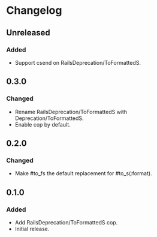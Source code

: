 # Changelog

## Unreleased

### Added

- Support csend on RailsDeprecation/ToFormattedS.

## 0.3.0

### Changed

- Rename RailsDeprecation/ToFormattedS with Deprecation/ToFormattedS.
- Enable cop by default.

## 0.2.0

### Changed

- Make #to_fs the default replacement for #to_s(:format).

## 0.1.0

### Added

- Add RailsDeprecation/ToFormattedS cop.
- Initial release.
